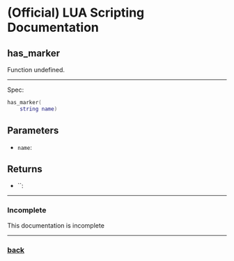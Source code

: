 
# (Official) LUA Scripting Documentation

## has_marker

Function undefined.

___

Spec:

```lua
has_marker(
	string name)
```

## Parameters

- `name`: 

## Returns

- ``: 

___

### Incomplete

This documentation is incomplete

___

### [back](../other)
